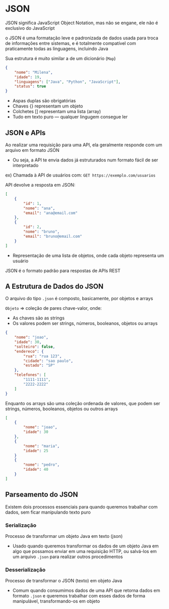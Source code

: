 # JSON

JSON significa JavaScript Object Notation, mas não se engane, ele não é exclusivo do JavaScript

o JSON é uma formatação leve e padronizada de dados usada para troca de informações entre sistemas, e é totalmente compatível com praticamente todas as linguagens, incluindo Java

Sua estrutura é muito similar a de um dicionário (`Map`)
```json
{
	"nome": "Milena",
	"idade": 19,
	"linguagens": ["Java", "Python", "JavaScript"],
	"status": true
}
```
- Aspas duplas são obrigatórias
- Chaves {} representam um objeto
- Colchetes [] representam uma lista (array)
- Tudo em texto puro — qualquer lingugem consegue ler

## JSON e APIs
Ao realizar uma requisição para uma API, ela geralmente responde com um arquivo em formato JSON
* Ou seja, a API te envia dados já estruturados num formato fácil de ser interpretado

ex) Chamada à API de usuários com:
`GET https://exemplo.com/usuarios`

API devolve a resposta em JSON:
```json
[
	{
		"id": 1,
		"nome": "ana",
		"email": "ana@email.com"
	},
	{
		"id": 2,
		"nome": "bruno",
		"email": "bruno@email.com"
	}
]
```
* Representação de uma lista de objetos, onde cada objeto representa um usuário 

JSON é o formato padrão para respostas de APIs REST

## A Estrutura de Dados do JSON
O arquivo do tipo `.json` é composto, basicamente, por objetos e arrays

`Objeto` ⇒ coleção de pares chave-valor, onde:
- As chaves são as strings
- Os valores podem ser strings, números, booleanos, objetos ou arrays

```json
{
	"nome": "joao",
	"idade": 30,
	"solteiro": false,
	"endereco": {
		"rua": "rua 123",
		"cidade": "sao paulo",
		"estado": "SP"
	},
	"telefones": [
		"1111-1111",
		"2222-2222"
	]
}
```

Enquanto os arrays são uma coleção ordenada de valores, que podem ser strings, números, booleanos, objetos ou outros arrays

```json
[
	{
		"nome": "joao",
		"idade": 30
	},
	{
		"nome": "maria",
		"idade": 25
	}
	{
		"nome": "pedro",
		"idade": 40
	}
]
```

## Parseamento do JSON
Existem dois processos essenciais para quando queremos trabalhar com dados, sem ficar manipulando texto puro

### Serialização
Processo de transformar um objeto Java em texto (json)

* Usado quando queremos transformar os dados de um objeto Java em algo que possamos enviar em uma requisição HTTP, ou salvá-los em um arquivo `.json` para realizar outros procedimentos

### Desserialização
Processo de transformar o JSON (texto) em objeto Java

* Comum quando consumimos dados de uma API que retorna dados em formato `.json` e queremos trabalhar com esses dados de forma manipulável, transformando-os em objeto